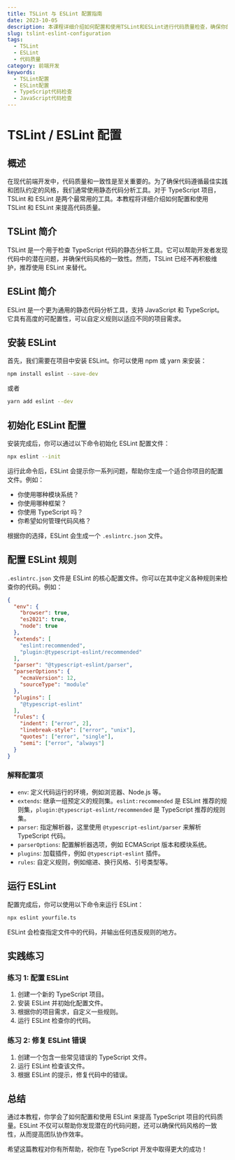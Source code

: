 ```yaml
---
title: TSLint 与 ESLint 配置指南
date: 2023-10-05
description: 本课程详细介绍如何配置和使用TSLint和ESLint进行代码质量检查，确保你的TypeScript和JavaScript项目遵循最佳实践。
slug: tslint-eslint-configuration
tags:
  - TSLint
  - ESLint
  - 代码质量
category: 前端开发
keywords:
  - TSLint配置
  - ESLint配置
  - TypeScript代码检查
  - JavaScript代码检查
---
```


# TSLint / ESLint 配置

## 概述

在现代前端开发中，代码质量和一致性是至关重要的。为了确保代码遵循最佳实践和团队约定的风格，我们通常使用静态代码分析工具。对于 TypeScript 项目，TSLint 和 ESLint 是两个最常用的工具。本教程将详细介绍如何配置和使用 TSLint 和 ESLint 来提高代码质量。

## TSLint 简介

TSLint 是一个用于检查 TypeScript 代码的静态分析工具。它可以帮助开发者发现代码中的潜在问题，并确保代码风格的一致性。然而，TSLint 已经不再积极维护，推荐使用 ESLint 来替代。

## ESLint 简介

ESLint 是一个更为通用的静态代码分析工具，支持 JavaScript 和 TypeScript。它具有高度的可配置性，可以自定义规则以适应不同的项目需求。

## 安装 ESLint

首先，我们需要在项目中安装 ESLint。你可以使用 npm 或 yarn 来安装：

```bash
npm install eslint --save-dev
```

或者

```bash
yarn add eslint --dev
```

## 初始化 ESLint 配置

安装完成后，你可以通过以下命令初始化 ESLint 配置文件：

```bash
npx eslint --init
```

运行此命令后，ESLint 会提示你一系列问题，帮助你生成一个适合你项目的配置文件。例如：

- 你使用哪种模块系统？
- 你使用哪种框架？
- 你使用 TypeScript 吗？
- 你希望如何管理代码风格？

根据你的选择，ESLint 会生成一个 `.eslintrc.json` 文件。

## 配置 ESLint 规则

`.eslintrc.json` 文件是 ESLint 的核心配置文件。你可以在其中定义各种规则来检查你的代码。例如：

```json
{
  "env": {
    "browser": true,
    "es2021": true,
    "node": true
  },
  "extends": [
    "eslint:recommended",
    "plugin:@typescript-eslint/recommended"
  ],
  "parser": "@typescript-eslint/parser",
  "parserOptions": {
    "ecmaVersion": 12,
    "sourceType": "module"
  },
  "plugins": [
    "@typescript-eslint"
  ],
  "rules": {
    "indent": ["error", 2],
    "linebreak-style": ["error", "unix"],
    "quotes": ["error", "single"],
    "semi": ["error", "always"]
  }
}
```

### 解释配置项

- `env`: 定义代码运行的环境，例如浏览器、Node.js 等。
- `extends`: 继承一组预定义的规则集。`eslint:recommended` 是 ESLint 推荐的规则集，`plugin:@typescript-eslint/recommended` 是 TypeScript 推荐的规则集。
- `parser`: 指定解析器，这里使用 `@typescript-eslint/parser` 来解析 TypeScript 代码。
- `parserOptions`: 配置解析器选项，例如 ECMAScript 版本和模块系统。
- `plugins`: 加载插件，例如 `@typescript-eslint` 插件。
- `rules`: 自定义规则，例如缩进、换行风格、引号类型等。

## 运行 ESLint

配置完成后，你可以使用以下命令来运行 ESLint：

```bash
npx eslint yourfile.ts
```

ESLint 会检查指定文件中的代码，并输出任何违反规则的地方。

## 实践练习

### 练习 1: 配置 ESLint

1. 创建一个新的 TypeScript 项目。
2. 安装 ESLint 并初始化配置文件。
3. 根据你的项目需求，自定义一些规则。
4. 运行 ESLint 检查你的代码。

### 练习 2: 修复 ESLint 错误

1. 创建一个包含一些常见错误的 TypeScript 文件。
2. 运行 ESLint 检查该文件。
3. 根据 ESLint 的提示，修复代码中的错误。

## 总结

通过本教程，你学会了如何配置和使用 ESLint 来提高 TypeScript 项目的代码质量。ESLint 不仅可以帮助你发现潜在的代码问题，还可以确保代码风格的一致性，从而提高团队协作效率。

希望这篇教程对你有所帮助，祝你在 TypeScript 开发中取得更大的成功！